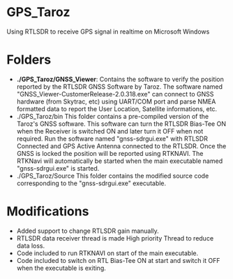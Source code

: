 # GPS_Taroz  
Using RTLSDR to receive GPS signal in realtime on Microsoft Windows  

# Folders  
*  **./GPS_Taroz/GNSS_Viewer**:        Contains the software to verify the position reported by the RTLSDR GNSS Software by Taroz. The software named "GNSS_Viewer-CustomerRelease-2.0.318.exe" can connect to GNSS hardware (from Skytrac, etc) using UART/COM port and parse NMEA formatted data to report the User Location, Satellite informations, etc.  
*  ./GPS_Taroz/bin                This folder contains a pre-compiled version of the Taroz's GNSS software. This software can turn the RTLSDR Bias-Tee ON when the Receiver is switched ON and later turn it OFF when not required. Run the software named "gnss-sdrgui.exe" with RTLSDR Connected and GPS Active Antenna connected to the RTLSDR. Once the GNSS is locked the position will be reported using RTKNAVI. The RTKNavi will automatically be started when the main executable named "gnss-sdrgui.exe" is started.  
*  ./GPS_Taroz/Source             This folder contains the modified source code corresponding to the "gnss-sdrgui.exe" executable.  

# Modifications  
* Added support to change RTLSDR gain manually.  
* RTLSDR data receiver thread is made High priority Thread to reduce data loss.  
* Code included to run RTKNAVI on start of the main executable.  
* Code included to switch on RTL Bias-Tee ON at start and switch it OFF when the executable is exiting.  
